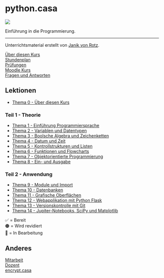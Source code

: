 # python.casa
![](./logo.png)

Einführung in die Programmierung.

---

Unterrichtsmaterial erstellt von [Janik von Rotz](https://janikvonrotz.ch/).

[Über diesen Kurs](about.md)\
[Stundenplan](timetable.md)\
[Prüfungen](exam.md)\
[Moodle Kurs](https://moodle.medizintechnik-hf.ch/course/view.php?id=288)\
[Fragen und Antworten](faq.md)

## Lektionen

* [Thema 0 - Über diesen Kurs](topic-0/README.md)

### Teil 1 - Theorie

* [Thema 1 - Einführung Programmiersprache](topic-1/README.md)
* [Thema 2 - Variablen und Datentypen](topic-2/README.md)
* [Thema 3 - Boolsche Algebra und Zeichenketten](topic-3/README.md)
* [Thema 4 - Datum und Zeit](topic-4/README.md)
* [Thema 5 - Kontrollstrukturen und Listen](topic-5/README.md)
* [Thema 6 - Funktionen und Flowcharts](topic-6/README.md)
* [Thema 7 - Objektorientierte Programmierung](topic-7/README.md)
* [Thema 8 - Ein- und Ausgabe](topic-8/README.md)

### Teil 2 - Anwendung

* [Thema 9 - Module und Import](topic-9/README.md)
* [Thema 10 - Datenbanken](topic-10/README.md)
* [Thema 11 - Grafische Oberflächen](topic-11/README.md)
* [Thema 12 - Webapplikation mit Python Flask](topic-12/README.md)
* [Thema 13 -  Versionskontrolle mit Git](topic-13/README.md)
* [Thema 14 - Jupiter-Notebooks, SciPy und Matplotlib](topic-15/README.md)

✅ = Bereit\
🟠 = Wird revidiert\
🚧 = In Bearbeitung

## Anderes

[Mitarbeit](contribution.md)  
[Dozent](teacher.md)  
[encrypt.casa](https://encrypt.casa)
